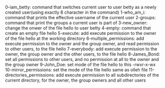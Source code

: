 0-iam_betty: command that switches current user to user betty as a newly created user(using exactly 8 character in the command)
1-who_am_i: command that prints the effective username of the current user
2-groups: command that print the groups a current user is part of
3-new_owner: change the onwer of the file hello to user betty
4-empty: command that create an empty file hello
5-execute: add execute permission to the owner of the file hello at the working directory
6-multiple_permissions: add execute permission to the owner and the group owner, and read permission to other users, to the file hello
7-everybody: add execute permission to the owner, the group owner and the other users, to the file hello
8-James_Bond: set all permissions to other users, and no permission at all to the owner and the group owner
9-John_Doe: set mode of the file hello to this -rwxr-x-wx
10-mirror_permissions: set the mode of the file hello same as olleh file
11-directories_permissions: add execute permission to all subdirectories of the current directory, for the owner, the group owners and all other users 
